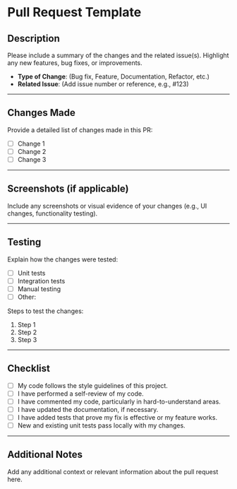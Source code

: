 # Pull Request Template

## Description

Please include a summary of the changes and the related issue(s). Highlight any new features, bug fixes, or improvements.

- **Type of Change**: (Bug fix, Feature, Documentation, Refactor, etc.)
- **Related Issue**: (Add issue number or reference, e.g., #123)

---

## Changes Made

Provide a detailed list of changes made in this PR:
- [ ] Change 1
- [ ] Change 2
- [ ] Change 3

---

## Screenshots (if applicable)

Include any screenshots or visual evidence of your changes (e.g., UI changes, functionality testing).

---

## Testing

Explain how the changes were tested:
- [ ] Unit tests
- [ ] Integration tests
- [ ] Manual testing
- [ ] Other:

Steps to test the changes:
1. Step 1
2. Step 2
3. Step 3

---

## Checklist

- [ ] My code follows the style guidelines of this project.
- [ ] I have performed a self-review of my code.
- [ ] I have commented my code, particularly in hard-to-understand areas.
- [ ] I have updated the documentation, if necessary.
- [ ] I have added tests that prove my fix is effective or my feature works.
- [ ] New and existing unit tests pass locally with my changes.

---

## Additional Notes

Add any additional context or relevant information about the pull request here.

